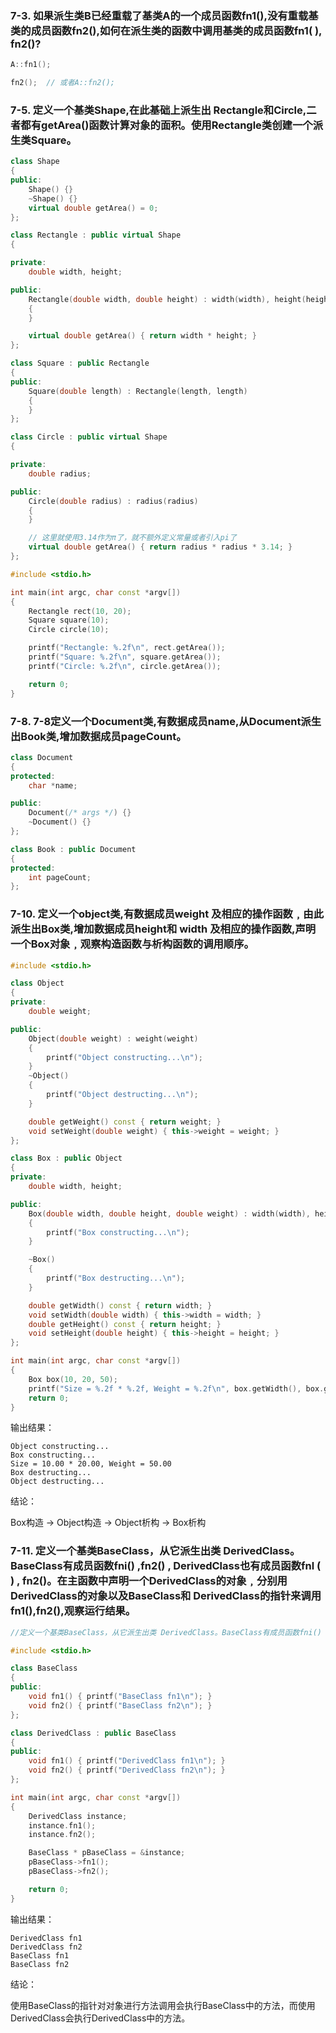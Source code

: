 ### 7-3. 如果派生类B已经重载了基类A的一个成员函数fn1(),没有重载基类的成员函数fn2(),如何在派生类的函数中调用基类的成员函数fn1( ), fn2()?

```c++
A::fn1();

fn2();  // 或者A::fn2();
```
 
### 7-5. 定义一个基类Shape,在此基础上派生出 Rectangle和Circle,二者都有getArea()函数计算对象的面积。使用Rectangle类创建一个派生类Square。

```c++
class Shape
{
public:
    Shape() {}
    ~Shape() {}
    virtual double getArea() = 0;
};

class Rectangle : public virtual Shape
{

private:
    double width, height;

public:
    Rectangle(double width, double height) : width(width), height(height)
    {
    }

    virtual double getArea() { return width * height; }
};

class Square : public Rectangle
{
public:
    Square(double length) : Rectangle(length, length)
    {
    }
};

class Circle : public virtual Shape
{

private:
    double radius;

public:
    Circle(double radius) : radius(radius)
    {
    }

    // 这里就使用3.14作为π了，就不额外定义常量或者引入pi了
    virtual double getArea() { return radius * radius * 3.14; }
};

#include <stdio.h>

int main(int argc, char const *argv[])
{
    Rectangle rect(10, 20);
    Square square(10);
    Circle circle(10);

    printf("Rectangle: %.2f\n", rect.getArea());
    printf("Square: %.2f\n", square.getArea());
    printf("Circle: %.2f\n", circle.getArea());

    return 0;
}
```


### 7-8. 7-8定义一个Document类,有数据成员name,从Document派生出Book类,增加数据成员pageCount。

```c++
class Document
{
protected:
    char *name;

public:
    Document(/* args */) {}
    ~Document() {}
};

class Book : public Document
{
protected:
    int pageCount;
};
```

### 7-10. 定义一个object类,有数据成员weight 及相应的操作函数﹐由此派生出Box类,增加数据成员height和 width 及相应的操作函数,声明一个Box对象﹐观察构造函数与析构函数的调用顺序。

```c++
#include <stdio.h>

class Object
{
private:
    double weight;

public:
    Object(double weight) : weight(weight)
    {
        printf("Object constructing...\n");
    }
    ~Object()
    {
        printf("Object destructing...\n");
    }

    double getWeight() const { return weight; }
    void setWeight(double weight) { this->weight = weight; }
};

class Box : public Object
{
private:
    double width, height;

public:
    Box(double width, double height, double weight) : width(width), height(height), Object(weight)
    {
        printf("Box constructing...\n");
    }

    ~Box()
    {
        printf("Box destructing...\n");
    }

    double getWidth() const { return width; }
    void setWidth(double width) { this->width = width; }
    double getHeight() const { return height; }
    void setHeight(double height) { this->height = height; }
};

int main(int argc, char const *argv[])
{
    Box box(10, 20, 50);
    printf("Size = %.2f * %.2f, Weight = %.2f\n", box.getWidth(), box.getHeight(), box.getWeight());
    return 0;
}

```

输出结果：

```
Object constructing...
Box constructing...
Size = 10.00 * 20.00, Weight = 50.00
Box destructing...
Object destructing...
```

结论：

Box构造 → Object构造 → Object析构 → Box析构


### 7-11. 定义一个基类BaseClass，从它派生出类 DerivedClass。BaseClass有成员函数fni() ,fn2() , DerivedClass也有成员函数fnl ( ) , fn2()。在主函数中声明一个DerivedClass的对象﹐分别用DerivedClass的对象以及BaseClass和 DerivedClass的指针来调用fn1(),fn2(),观察运行结果。

```c++
//定义一个基类BaseClass，从它派生出类 DerivedClass。BaseClass有成员函数fni() ,fn2() , DerivedClass也有成员函数fnl ( ) , fn2()。在主函数中声明一个DerivedClass的对象﹐分别用DerivedClass的对象以及BaseClass和 DerivedClass的指针来调用fn1(),fn2(),观察运行结果。

#include <stdio.h>

class BaseClass
{
public:
    void fn1() { printf("BaseClass fn1\n"); }
    void fn2() { printf("BaseClass fn2\n"); }
};

class DerivedClass : public BaseClass
{
public:
    void fn1() { printf("DerivedClass fn1\n"); }
    void fn2() { printf("DerivedClass fn2\n"); }
};

int main(int argc, char const *argv[])
{
    DerivedClass instance;
    instance.fn1();
    instance.fn2();

    BaseClass * pBaseClass = &instance;
    pBaseClass->fn1();
    pBaseClass->fn2();

    return 0;
}

```

输出结果：

```
DerivedClass fn1
DerivedClass fn2
BaseClass fn1
BaseClass fn2
```

结论：

使用BaseClass的指针对对象进行方法调用会执行BaseClass中的方法，而使用DerivedClass会执行DerivedClass中的方法。